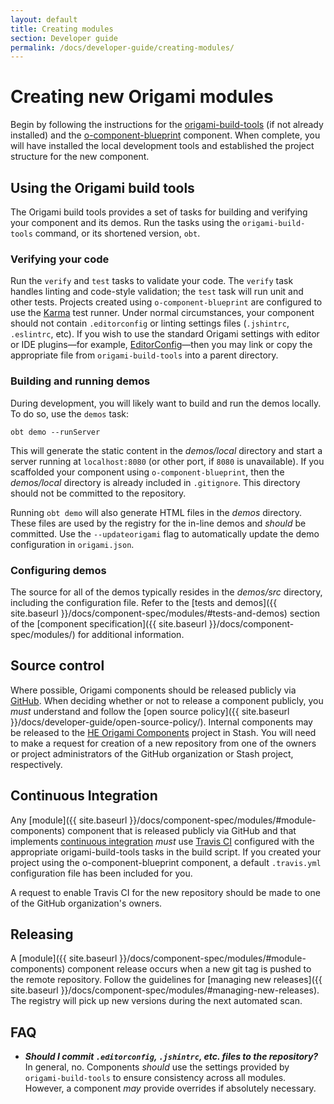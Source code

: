 ```yaml
---
layout: default
title: Creating modules
section: Developer guide
permalink: /docs/developer-guide/creating-modules/
---
```


# Creating new Origami modules

Begin by following the instructions for the [origami-build-tools](https://github.com/Financial-Times/origami-build-tools) (if not already installed) and the [o-component-blueprint](https://github.com/Pearson-Higher-Ed/o-component-blueprint) component. When complete, you will have installed the local development tools and established the project structure for the new component.

## Using the Origami build tools

The Origami build tools provides a set of tasks for building and verifying your component and its demos. Run the tasks using the `origami-build-tools` command, or its shortened version, `obt`.

### Verifying your code

Run the `verify` and `test` tasks to validate your code. The `verify` task handles linting and code-style validation; the `test` task will run unit and other tests. Projects created using `o-component-blueprint` are configured to use the [Karma](http://karma-runner.github.io/0.13/index.html) test runner. Under normal circumstances, your component should not contain `.editorconfig` or linting settings files (`.jshintrc`, `.eslintrc`, etc). If you wish to use the standard Origami settings with editor or IDE plugins&mdash;for example, [EditorConfig](http://editorconfig.org/)&mdash;then you may link or copy the appropriate file from `origami-build-tools` into a parent directory.

### Building and running demos

During development, you will likely want to build and run the demos locally. To do so, use the `demos` task:

```
obt demo --runServer
```

This will generate the static content in the *demos/local* directory and start a server running at `localhost:8080` (or other port, if `8080` is unavailable). If you scaffolded your component using `o-component-blueprint`, then the *demos/local* directory is already included in `.gitignore`. This directory should not be committed to the repository.

Running `obt demo` will also generate HTML files in the *demos* directory. These files are used by the registry for the in-line demos and *should* be committed. Use the `--updateorigami` flag to automatically update the demo configuration in `origami.json`.

### Configuring demos

The source for all of the demos typically resides in the *demos/src* directory, including the configuration file. Refer to the [tests and demos]({{ site.baseurl }}/docs/component-spec/modules/#tests-and-demos) section of the [component specification]({{ site.baseurl }}/docs/component-spec/modules/) for additional information.

## Source control

Where possible, Origami components should be released publicly via [GitHub](https://github.com/pearson-higher-ed). When deciding whether or not to release a component publicly, you _must_ understand and follow the [open source policy]({{ site.baseurl }}/docs/developer-guide/open-source-policy/). Internal components may be released to the [HE Origami Components](https://devops-tools.pearson.com/stash/projects/ORC) project in Stash. You will need to make a request for creation of a new repository from one of the owners or project administrators of the GitHub organization or Stash project, respectively.

## Continuous Integration

Any [module]({{ site.baseurl }}/docs/component-spec/modules/#module-components) component that is released publicly via GitHub and that implements [continuous integration](http://localhost:4000/docs/component-spec/modules/#continuous-integration) _must_ use [Travis CI](https://travis-ci.org) configured with the appropriate origami-build-tools tasks in the build script. If you created your project using the o-component-blueprint component, a default `.travis.yml` configuration file has been included for you.

<aside>
    A request to enable Travis CI for the new repository should be made to one of the GitHub organization's owners.
</aside>

## Releasing

A [module]({{ site.baseurl }}/docs/component-spec/modules/#module-components) component release occurs when a new git tag is pushed to the remote repository. Follow the guidelines for [managing new releases]({{ site.baseurl }}/docs/component-spec/modules/#managing-new-releases). The registry will pick up new versions during the next automated scan.

## FAQ

- ***Should I commit `.editorconfig`, `.jshintrc`, etc. files to the repository?*** In general, no. Components *should* use the settings provided by `origami-build-tools` to ensure consistency across all modules. However, a component *may* provide overrides if absolutely necessary.
